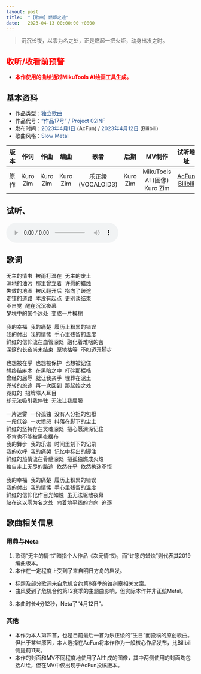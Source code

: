 ```yaml
---
layout: post
title:  "【歌曲】燃炬之途"
date:   2023-04-13 00:00:00 +0800
---
```


> 沉沉长夜，以零为名之处，正是燃起一把火炬，动身出发之时。

## <font color="#ff0000">收听/收看前预警</font>

* <font color="#ff0000"><b>本作使用的曲绘通过MikuTools AI绘画工具生成。</b></font>

## 基本资料

* 作品类型：<font color="#194987">独立歌曲</font>
* 作品代号：<font color="#194987">“作品17号” / Project 02INF</font>
* 发布时间：<font color="#194987">2023年4月1日</font> (AcFun) / <font color="#194987">2023年4月12日</font> (Bilibili)
* 歌曲风格：<font color="#194987">Slow Metal</font>

| 版本 | 作词 | 作曲 | 编曲 | 歌者 | 后期 | MV制作 | 试听地址 |
| :--: | :--: | :--: | :--: | :--: | :--: | :--: | :--: | 
| 原作 | Kuro Zim | Kuro Zim | Kuro Zim | 乐正绫 (VOCALOID3) | Kuro Zim | MikuTools AI (图像)<br>Kuro Zim | [AcFun](https://www.acfun.cn/v/ac41019965)<br>[Bilibili](https://www.bilibili.com/video/BV1fX4y1r7NB) |

## 试听、

<audio controls>
	<source src="/assets/audio/song17.mp3" type="audio/mp3">
</audio>

## 歌词

<pre>
无主的情书 被雨打湿在 无主的废土
满地的油污 那里曾立着 许愿的蜡烛
失效的地图 被风翻开后 指向了歧途
走错的道路 本没有起点 更别谈结束
不自觉 醒在沉沉夜幕
梦境中的某个远处 变成一片模糊

我的幸福 我的痛楚 履历上积累的错误
我的付出 我的情愫 手心里残留的温度
鲜红的信仰流在血管深处 融化着难咽的苦
深邃的长夜尚未结束 原地枯等 不如迈开脚步

也想被在乎 也想被保护 也想被记住
想终结麻木 在黑暗之中 打碎那桎梏
曾经的屈辱 就让我亲手 埋葬在泥土
兜转的旅途 再一次回到 那起始之处
霓虹的 招牌障人耳目
却无法吸引我停驻 无法让我屈服

一片迷雾 一份孤独 没有人分担的包袱
一段低谷 一次愤怒 抖落在脚下的尘土
鲜红的坚持存在灵魂深处 把心愿深深记住
不肯也不能被黑夜摆布
我的舞步 我的乐谱 时间里刻下的记录
我的欢呼 我的痛哭 记忆中标出的脚注
鲜红的热情流在骨髓深处 把孤独燃成火烛
独自走上无尽的路途 依然在乎 依然执迷不悟

我的幸福 我的痛楚 履历上积累的错误
我的付出 我的情愫 手心里残留的温度
鲜红的信仰化作目光如烛 虽无法驱散夜幕
站在这以零为名之处 向着地平线的方向 追逐
</pre>

## 歌曲相关信息

### 用典与Neta

1. 歌词“无主的情书”暗指个人作品《次元情书》，而“许愿的蜡烛”则代表其2019编曲版本。
2. 本作在一定程度上受到了来自明日方舟的启发。
* 标题及部分歌词来自危机合约第8赛季的蚀刻章相关文案。
* 曲风受到了危机合约第12赛季的主题曲影响，但实际本作并非正统Metal。
3. 本曲时长4分12秒，Neta了“4月12日”。

### 其他

* 本作为本人第四首，也是目前最后一首为乐正绫的“生日”而投稿的原创歌曲。但出于某些原因，本人选择在AcFun将本作作为一般核心作品发布，比Bilibili侧提前11天。
* 本作的封面和MV不同程度地使用了AI生成的图像，其中两侧使用的封面均包括AI绘，但在MV中仅出现于AcFun投稿版本。